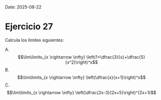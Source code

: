 Date: 2025-08-22

# Ejercicio 27


Calcula los límites siguientes:

A.  $$\lim\limits_{x \rightarrow \infty} \left(1+\dfrac{3}{x}+\dfrac{5}{x^2}\right)^x$$
B.  $$\lim\limits_{x \rightarrow \infty} \left(\dfrac{x}{x+1}\right)^x$$
C.  $$\lim\limits_{x \rightarrow \infty} \left(\dfrac{2x-3}{2x+5}\right)^{2x+1}$$
